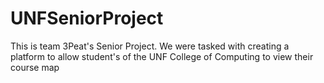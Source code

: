 # UNFSeniorProject
This is team 3Peat's Senior Project. We were tasked with creating a platform to allow student's of the UNF College of Computing to view their course map
